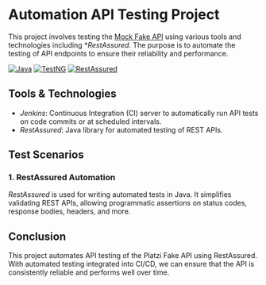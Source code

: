 # Automation API Testing Project 
This project involves testing the [Mock Fake API](https://mockapi.io/projects/66bf916342533c4031468872) using various tools and technologies including **RestAssured*. The purpose is to automate the testing of API endpoints to ensure their reliability and performance.

[![Java](https://img.shields.io/badge/Java-007396?style=for-the-badge&logo=java&logoColor=white)](https://www.oracle.com/java/)
[![TestNG](https://img.shields.io/badge/TestNG-25A162?style=for-the-badge&logoColor=white)](https://testng.org/doc/)
[![RestAssured](https://img.shields.io/badge/RestAssured-4CAF50?style=for-the-badge&logoColor=white)](https://rest-assured.io/)

## Tools & Technologies

- *Jenkins*: Continuous Integration (CI) server to automatically run API tests on code commits or at scheduled intervals.
- *RestAssured*: Java library for automated testing of REST APIs.


## Test Scenarios

### 1. RestAssured Automation
*RestAssured* is used for writing automated tests in Java. It simplifies validating REST APIs, allowing programmatic assertions on status codes, response bodies, headers, and more.

## Conclusion
This project automates API testing of the Platzi Fake API using RestAssured. With automated testing integrated into CI/CD, we can ensure that the API is consistently reliable and performs well over time.
